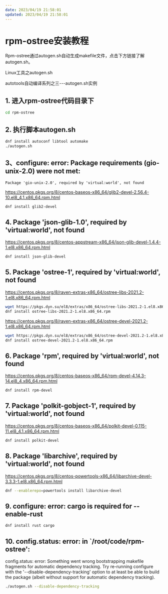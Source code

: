 ```yaml
---
date: 2023/04/19 21:58:01
updated: 2023/04/19 21:58:01
---
```


# rpm-ostree安装教程

Rpm-ostree通过autogen.sh自动生成makefile文件，点击下方链接了解autogen.sh。

Linux工具之autogen.sh

autotools自动编译系列之三---autogen.sh实例

## 1. 进入rpm-ostree代码目录下

```bash
cd rpm-ostree
```

## 2. 执行脚本autogen.sh

```bash
dnf install autoconf libtool automake
./autogen.sh
```

## 3、configure: error: Package requirements (gio-unix-2.0) were not met:

```text
Package 'gio-unix-2.0', required by 'virtual:world', not found
```

https://centos.pkgs.org/8/centos-baseos-x86_64/glib2-devel-2.56.4-10.el8_4.1.x86_64.rpm.html

```bash
dnf install glib2-devel
```

## 4. Package 'json-glib-1.0', required by 'virtual:world', not found

https://centos.pkgs.org/8/centos-appstream-x86_64/json-glib-devel-1.4.4-1.el8.x86_64.rpm.html

```bash
dnf install json-glib-devel
```

## 5. Package 'ostree-1', required by 'virtual:world', not found

https://centos.pkgs.org/8/raven-extras-x86_64/ostree-libs-2021.2-1.el8.x86_64.rpm.html

```bash
wget https://pkgs.dyn.su/el8/extras/x86_64/ostree-libs-2021.2-1.el8.x86_64.rpm
dnf install ostree-libs-2021.2-1.el8.x86_64.rpm
``` 

https://centos.pkgs.org/8/raven-extras-x86_64/ostree-devel-2021.2-1.el8.x86_64.rpm.html

```bash
wget https://pkgs.dyn.su/el8/extras/x86_64/ostree-devel-2021.2-1.el8.x86_64.rpm
dnf install ostree-devel-2021.2-1.el8.x86_64.rpm
```

## 6. Package 'rpm', required by 'virtual:world', not found

https://centos.pkgs.org/8/centos-baseos-x86_64/rpm-devel-4.14.3-14.el8_4.x86_64.rpm.html

```bash
dnf install rpm-devel
```

## 7. Package 'polkit-gobject-1', required by 'virtual:world', not found

https://centos.pkgs.org/8/centos-baseos-x86_64/polkit-devel-0.115-11.el8_4.1.x86_64.rpm.html

```bash
dnf install polkit-devel
```

## 8. Package 'libarchive', required by 'virtual:world', not found

https://centos.pkgs.org/8/centos-powertools-x86_64/libarchive-devel-3.3.3-1.el8.x86_64.rpm.html

```bash
dnf --enablerepo=powertools install libarchive-devel
```

## 9. configure: error: cargo is required for --enable-rust

```bash
dnf install rust cargo
```

## 10. config.status: error: in `/root/code/rpm-ostree':

config.status: error: Something went wrong bootstrapping makefile fragments
    for automatic dependency tracking.  Try re-running configure with the
    '--disable-dependency-tracking' option to at least be able to build
    the package (albeit without support for automatic dependency tracking).

```bash
./autogen.sh --disable-dependency-tracking
```

